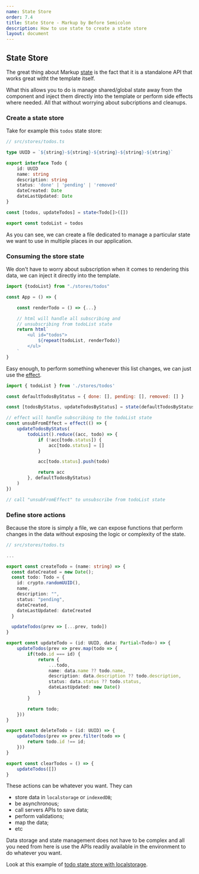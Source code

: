 ```yaml
---
name: State Store
order: 7.4
title: State Store - Markup by Before Semicolon
description: How to use state to create a state store
layout: document
---
```


## State Store

The great thing about Markup [state](../state/index) is the fact that it is a standalone API that works great witht the template itself.

What this allows you to do is manage shared/global state away from the component and inject them directly into the template or perform side effects where needed. All that without worrying about subcriptions and cleanups.

### Create a state store

Take for example this `todos` state store:

```typescript
// src/stores/todos.ts

type UUID = `${string}-${string}-${string}-${string}-${string}`

export interface Todo {
    id: UUID
    name: string
    description: string
    status: 'done' | 'pending' | 'removed'
    dateCreated: Date
    dateLastUpdated: Date
}

const [todos, updateTodos] = state<Todo[]>([])

export const todoList = todos
```

As you can see, we can create a file dedicated to manage a particular state we want to use in multiple places in our application.

### Consuming the store state

We don't have to worry about subscription when it comes to rendering this data, we can inject it directly into the template.

```javascript
import {todoList} from "./stores/todos"

const App = () => {

    const renderTodo = () => {...}

    // html will handle all subscribing and
    // unsubscribing from todoList state
    return html`
        <ul id="todos">
            ${repeat(todoList, renderTodo)}
        </ul>
    `
}
```

Easy enough, to perform something whenever this list changes, we can just use the [effect](../state/effect.md).

```javascript
import { todoList } from './stores/todos'

const defaultTodosByStatus = { done: [], pending: [], removed: [] }

const [todosByStatus, updateTodosByStatus] = state(defaultTodosByStatus)

// effect will handle subscribing to the todoList state
const unsubFromEffect = effect(() => {
    updateTodosByStatus(
        todoList().reduce((acc, todo) => {
            if (!acc[todo.status]) {
                acc[todo.status] = []
            }

            acc[todo.status].push(todo)

            return acc
        }, defaultTodosByStatus)
    )
})

// call "unsubFromEffect" to unsubscribe from todoList state
```

### Define store actions

Because the store is simply a file, we can expose functions that perform changes in the data without exposing the logic or complexity of the state.

```typescript
// src/stores/todos.ts

...

export const createTodo = (name: string) => {
  const dateCreated = new Date();
  const todo: Todo = {
    id: crypto.randomUUID(),
    name,
    description: "",
    status: "pending",
    dateCreated,
    dateLastUpdated: dateCreated
  }

  updateTodos(prev => [...prev, todo])
}

export const updateTodo = (id: UUID, data: Partial<Todo>) => {
    updateTodos(prev => prev.map(todo => {
        if(todo.id === id) {
            return {
                ...todo,
                name: data.name ?? todo.name,
                description: data.description ?? todo.description,
                status: data.status ?? todo.status,
                dateLastUpdated: new Date()
            }
        }

        return todo;
    }))
}

export const deleteTodo = (id: UUID) => {
    updateTodos(prev => prev.filter(todo => {
        return todo.id !== id;
    }))
}

export const clearTodos = () => {
    updateTodos([])
}
```

These actions can be whatever you want. They can

-   store data in `localstorage` or `indexedDB`;
-   be asynchronous;
-   call servers APIs to save data;
-   perform validations;
-   map the data;
-   etc

Data storage and state management does not have to be complex and all you need from here is use the APIs readily available in the environment to do whatever you want.

Look at this example of [todo state store with localstorage](https://stackblitz.com/edit/web-platform-lvonxr?file=index.html).
